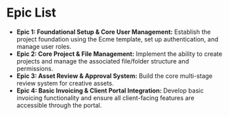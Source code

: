 # **Epic List**

* **Epic 1: Foundational Setup & Core User Management:** Establish the project foundation using the Ecme template, set up authentication, and manage user roles.  
* **Epic 2: Core Project & File Management:** Implement the ability to create projects and manage the associated file/folder structure and permissions.  
* **Epic 3: Asset Review & Approval System:** Build the core multi-stage review system for creative assets.  
* **Epic 4: Basic Invoicing & Client Portal Integration:** Develop basic invoicing functionality and ensure all client-facing features are accessible through the portal.
